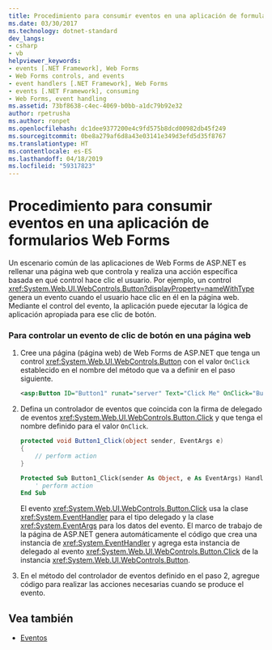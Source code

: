 ```yaml
---
title: Procedimiento para consumir eventos en una aplicación de formularios Web Forms
ms.date: 03/30/2017
ms.technology: dotnet-standard
dev_langs:
- csharp
- vb
helpviewer_keywords:
- events [.NET Framework], Web Forms
- Web Forms controls, and events
- event handlers [.NET Framework], Web Forms
- events [.NET Framework], consuming
- Web Forms, event handling
ms.assetid: 73bf8638-c4ec-4069-b0bb-a1dc79b92e32
author: rpetrusha
ms.author: ronpet
ms.openlocfilehash: dc1dee9377200e4c9fd575b8dcd00982db45f249
ms.sourcegitcommit: 0be8a279af6d8a43e03141e349d3efd5d35f8767
ms.translationtype: HT
ms.contentlocale: es-ES
ms.lasthandoff: 04/18/2019
ms.locfileid: "59317823"
---
```

# <a name="how-to-consume-events-in-a-web-forms-application"></a>Procedimiento para consumir eventos en una aplicación de formularios Web Forms
Un escenario común de las aplicaciones de Web Forms de ASP.NET es rellenar una página web que controla y realiza una acción específica basada en qué control hace clic el usuario. Por ejemplo, un control <xref:System.Web.UI.WebControls.Button?displayProperty=nameWithType> genera un evento cuando el usuario hace clic en él en la página web. Mediante el control del evento, la aplicación puede ejecutar la lógica de aplicación apropiada para ese clic de botón.  
  
### <a name="to-handle-a-button-click-event-on-a-webpage"></a>Para controlar un evento de clic de botón en una página web  
  
1. Cree una página (página web) de Web Forms de ASP.NET que tenga un control <xref:System.Web.UI.WebControls.Button> con el valor `OnClick` establecido en el nombre del método que va a definir en el paso siguiente.  
  
    ```xml  
    <asp:Button ID="Button1" runat="server" Text="Click Me" OnClick="Button1_Click" />  
    ```  
  
2. Defina un controlador de eventos que coincida con la firma de delegado de eventos <xref:System.Web.UI.WebControls.Button.Click> y que tenga el nombre definido para el valor `OnClick`.  
  
    ```csharp  
    protected void Button1_Click(object sender, EventArgs e)  
    {  
        // perform action  
    }  
    ```  
  
    ```vb  
    Protected Sub Button1_Click(sender As Object, e As EventArgs) Handles Button1.Click  
        ' perform action  
    End Sub  
    ```  
  
     El evento <xref:System.Web.UI.WebControls.Button.Click> usa la clase <xref:System.EventHandler> para el tipo delegado y la clase <xref:System.EventArgs> para los datos del evento. El marco de trabajo de la página de ASP.NET genera automáticamente el código que crea una instancia de <xref:System.EventHandler> y agrega esta instancia de delegado al evento <xref:System.Web.UI.WebControls.Button.Click> de la instancia <xref:System.Web.UI.WebControls.Button>.  
  
3. En el método del controlador de eventos definido en el paso 2, agregue código para realizar las acciones necesarias cuando se produce el evento.  
  
## <a name="see-also"></a>Vea también

- [Eventos](../../../docs/standard/events/index.md)
